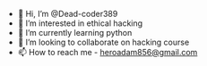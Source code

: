 - 👋 Hi, I’m @Dead-coder389
- 👀 I’m interested in ethical hacking 
- 🌱 I’m currently learning python
- 💞️ I’m looking to collaborate on hacking course
- 📫 How to reach me - heroadam856@gmail.com

<!---
Dead-coder389/Dead-coder389 is a ✨ special ✨ repository because its `README.md` (this file) appears on your GitHub profile.
You can click the Preview link to take a look at your changes.
--->
